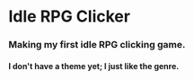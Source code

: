 # Idle RPG Clicker


### Making my first idle RPG clicking game. 
#### I don't have a theme yet; I just like the genre.
